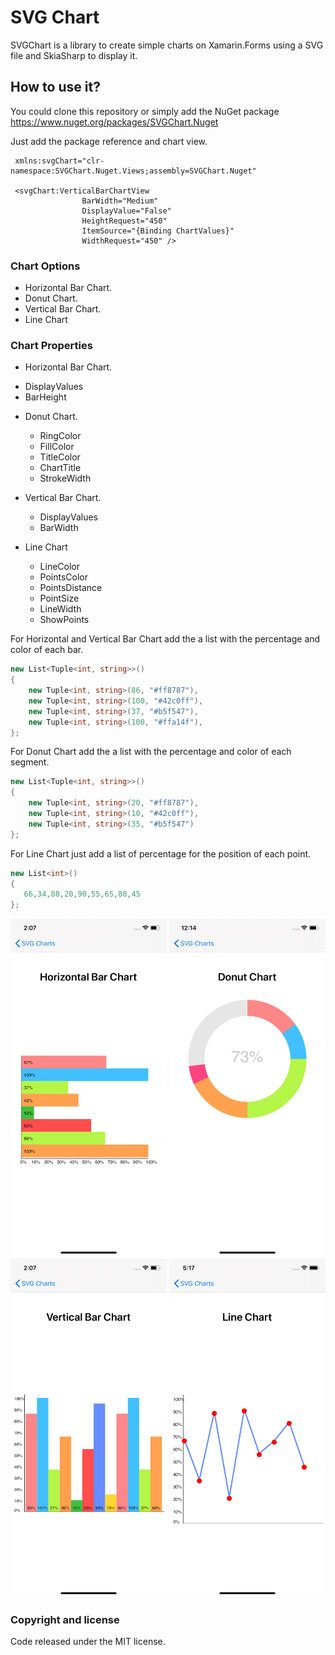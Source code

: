# SVG Chart

SVGChart is a library to create simple charts on Xamarin.Forms using a SVG file and SkiaSharp to display it.  
  
 ## How to use it?

You could clone this repository or simply add the NuGet package https://www.nuget.org/packages/SVGChart.Nuget

Just add the package reference and chart view.

```XAML
 xmlns:svgChart="clr-namespace:SVGChart.Nuget.Views;assembly=SVGChart.Nuget"

 <svgChart:VerticalBarChartView
                BarWidth="Medium"
                DisplayValue="False"
                HeightRequest="450"
                ItemSource="{Binding ChartValues}"
                WidthRequest="450" />
```

### Chart Options

- Horizontal Bar Chart.
- Donut Chart.
- Vertical Bar Chart.
- Line Chart

### Chart Properties
 * Horizontal Bar Chart.
  - DisplayValues
  - BarHeight
  
* Donut Chart.
  - RingColor
  - FillColor
  - TitleColor
  - ChartTitle
  - StrokeWidth
  
* Vertical Bar Chart.
  - DisplayValues
  - BarWidth
  
* Line Chart
  - LineColor
  - PointsColor
  - PointsDistance
  - PointSize
  - LineWidth
  - ShowPoints

For Horizontal and Vertical Bar Chart add the a list with the percentage and color of each bar.
```C#
new List<Tuple<int, string>>()
{
    new Tuple<int, string>(86, "#ff8787"),
    new Tuple<int, string>(100, "#42c0ff"),
    new Tuple<int, string>(37, "#b5f547"),
    new Tuple<int, string>(100, "#ffa14f"),
};
```

For Donut Chart add the a list with the percentage and color of each segment. 
```C#
new List<Tuple<int, string>>()
{
    new Tuple<int, string>(20, "#ff8787"),
    new Tuple<int, string>(10, "#42c0ff"),
    new Tuple<int, string>(35, "#b5f547")
};
```

For Line Chart just add a list of percentage for the position of each point. 

```C#
new List<int>()
{
   66,34,88,20,90,55,65,80,45
};
```

<p float="left">
  <img src="Readme/horizontalChart.png" width="250">
  <img src="Readme/donutChart.png" width="250">
  <img src="Readme/verticalChart.png" width="250">
  <img src="Readme/lineChart.png" width="250">
</p>

### Copyright and license

Code released under the MIT license.
